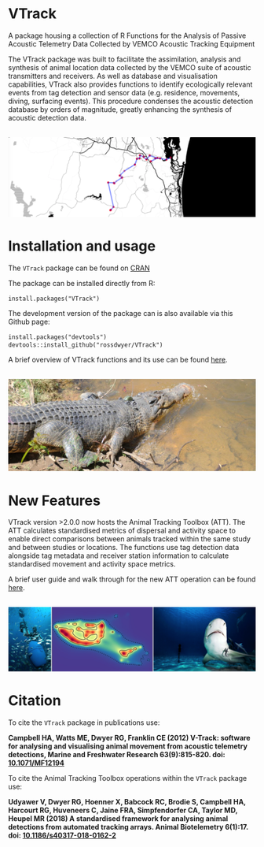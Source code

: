 
# VTrack

A package housing a collection of R Functions for the Analysis of Passive Acoustic Telemetry Data Collected by VEMCO Acoustic Tracking Equipment

The VTrack package was built to facilitate the assimilation, analysis and synthesis of animal location data collected by the VEMCO suite of acoustic transmitters and receivers. As well as database and visualisation capabilities, VTrack also provides functions to identify ecologically relevant events from tag detection and sensor data (e.g. residence, movements, diving, surfacing events). This procedure condenses the acoustic detection database by orders of magnitude, greatly enhancing the synthesis of acoustic detection data.

<br>
<img src="vignettes/images/banner1.png"/>
<br>

# Installation and usage

The `VTrack` package can be found on [CRAN](https://cran.r-project.org/web/packages/VTrack/index.html)

The package can be installed directly from R:
```{r, eval=FALSE}
install.packages("VTrack")
```

The development version of the package can is also available via this Github page:
```{r, eval=FALSE}
install.packages("devtools")
devtools::install_github("rossdwyer/VTrack")
```

A brief overview of VTrack functions and its use can be found [here](https://www.uq.edu.au/eco-lab/animal-tracking-workshop-notes).

<br>
<img src="vignettes/images/banner2.png"/>
<br>

# New Features

VTrack version >2.0.0 now hosts the Animal Tracking Toolbox (ATT). The ATT calculates standardised metrics of dispersal and activity space to enable direct comparisons between animals tracked within the same study and between studies or locations. The functions use tag detection data alongside tag metadata and receiver station information to calculate standardised movement and activity space metrics. 

A brief user guide and walk through for the new ATT operation can be found [here](http://vinayudyawer.github.io/ATT/docs/ATT_Vignette.html).


<br>
<img src="vignettes/images/banner3.png"/>
<br>

# Citation

To cite the `VTrack` package in publications use:

**Campbell HA, Watts ME, Dwyer RG, Franklin CE (2012) V-Track: software for analysing and visualising animal movement from acoustic telemetry detections, Marine and Freshwater Research 63(9):815-820. doi: [10.1071/MF12194](http://www.dx.doi.org/10.1071/MF12194)**

To cite the Animal Tracking Toolbox operations within the `VTrack` package use:

**Udyawer V, Dwyer RG, Hoenner X, Babcock RC, Brodie S, Campbell HA, Harcourt RG, Huveneers C, Jaine FRA, Simpfendorfer CA, Taylor MD, Heupel MR (2018) A standardised framework for analysing animal detections from automated tracking arrays. Animal Biotelemetry 6(1):17. doi: [10.1186/s40317-018-0162-2](http://www.dx.doi.org/10.1186/s40317-018-0162-2)**





